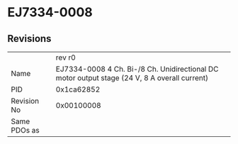 # EJ7334-0008

## Revisions
<table>
<tr>
<td></td>
<td>rev r0</td>
</tr>
<tr>
<td>Name</td>
<td>EJ7334-0008 4 Ch. Bi-/8 Ch. Unidirectional DC motor output stage (24 V, 8 A overall current)</td>
</tr>
<tr>
<td>PID</td>
<td>0x1ca62852</td>
</tr>
<tr>
<td>Revision No</td>
<td>0x00100008</td>
</tr>
<tr>
<td>Same PDOs as</td>
<td></td>
</tr>
</table>
